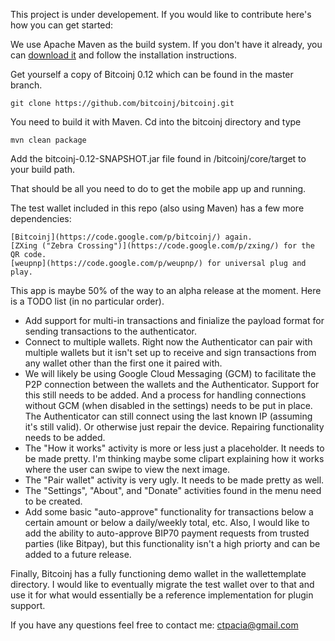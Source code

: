 This project is under developement. If you would like to contribute here's how you can get started:

We use Apache Maven as the build system. If you don't have it already, you can [download it](http://maven.apache.org) and follow the installation instructions. 

Get yourself a copy of Bitcoinj 0.12 which can be found in the master branch.

```
git clone https://github.com/bitcoinj/bitcoinj.git
```

You need to build it with Maven. Cd into the bitcoinj directory and type

```
mvn clean package
```

Add the bitcoinj-0.12-SNAPSHOT.jar file found in /bitcoinj/core/target to your build path. 

That should be all you need to do to get the mobile app up and running. 

The test wallet included in this repo (also using Maven) has a few more dependencies:

```
[Bitcoinj](https://code.google.com/p/bitcoinj/) again.
[ZXing ("Zebra Crossing")](https://code.google.com/p/zxing/) for the QR code.
[weupnp](https://code.google.com/p/weupnp/) for universal plug and play.
```

This app is maybe 50% of the way to an alpha release at the moment. Here is a TODO list (in no particular order). 

* Add support for multi-in transactions and finialize the payload format for sending transactions to the authenticator.
* Connect to multiple wallets. Right now the Authenticator can pair with multiple wallets but it isn't set up to receive and sign transactions from any wallet other than the first one it paired with. 
* We will likely be using Google Cloud Messaging (GCM) to facilitate the P2P connection between the wallets and the Authenticator. Support for this still needs to be added. And a process for handling connections without GCM (when disabled in the settings) needs to be put in place. The Authenticator can still connect using the last known IP (assuming it's still valid). Or otherwise just repair the device. Repairing functionality needs to be added.
* The "How it works" activity is more or less just a placeholder. It needs to be made pretty. I'm thinking maybe some clipart explaining how it works where the user can swipe to view the next image.
* The "Pair wallet" activity is very ugly. It needs to be made pretty as well.
* The "Settings", "About", and "Donate" activities found in the menu need to be created. 
* Add some basic "auto-approve" functionality for transactions below a certain amount or below a daily/weekly total, etc. Also, I would like to add the ability to auto-approve BIP70 payment requests from trusted parties (like Bitpay), but this functionality isn't a high priorty and can be added to a future release. 

Finally, Bitcoinj has a fully functioning demo wallet in the wallettemplate directory. I would like to eventually migrate the test wallet over to that and use it for what would essentially be a reference implementation for plugin support. 

If you have any questions feel free to contact me: ctpacia@gmail.com



